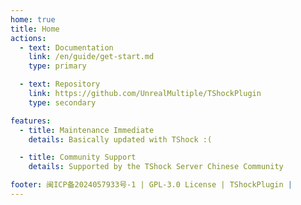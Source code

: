 ```yaml
---
home: true
title: Home
actions:
  - text: Documentation
    link: /en/guide/get-start.md
    type: primary

  - text: Repository
    link: https://github.com/UnrealMultiple/TShockPlugin
    type: secondary

features:
  - title: Maintenance Immediate
    details: Basically updated with TShock :(

  - title: Community Support
    details: Supported by the TShock Server Chinese Community

footer: 闽ICP备2024057933号-1 | GPL-3.0 License | TShockPlugin |
---
```

